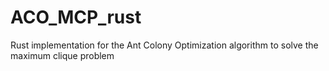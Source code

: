 # ACO_MCP_rust
Rust implementation for the Ant Colony Optimization algorithm to solve the maximum clique problem
